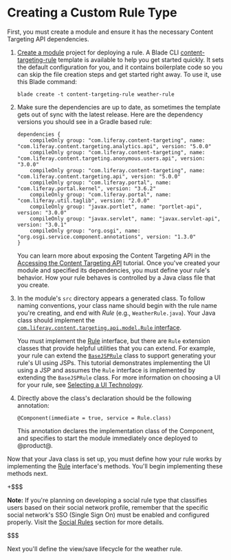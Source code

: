 # Creating a Custom Rule Type [](id=creating-a-custom-rule-type)

First, you must create a module and ensure it has the necessary Content 
Targeting API dependencies.

1.  [Create a module](/develop/tutorials/-/knowledge_base/7-1/starting-module-development#creating-a-module) 
    project for deploying a rule. A Blade CLI [content-targeting-rule](/develop/reference/-/knowledge_base/7-1/content-targeting-rule-template)
    template is available to help you get started quickly. It sets the default
    configuration for you, and it contains boilerplate code so you can skip the
    file creation steps and get started right away. To use it, use this Blade
    command: 

        blade create -t content-targeting-rule weather-rule

2.  Make sure the dependencies are up to date, as sometimes the template gets
    out of sync with the latest release. Here are the dependency versions you
    should see in  a Gradle based rule:

        dependencies {
            compileOnly group: "com.liferay.content-targeting", name: "com.liferay.content.targeting.analytics.api", version: "5.0.0"
            compileOnly group: "com.liferay.content-targeting", name: "com.liferay.content.targeting.anonymous.users.api", version: "3.0.0"
            compileOnly group: "com.liferay.content-targeting", name: "com.liferay.content.targeting.api", version: "5.0.0"
            compileOnly group: "com.liferay.portal", name: "com.liferay.portal.kernel", version: "3.6.2"
            compileOnly group: "com.liferay.portal", name: "com.liferay.util.taglib", version: "2.0.0"
            compileOnly group: "javax.portlet", name: "portlet-api", version: "3.0.0"
            compileOnly group: "javax.servlet", name: "javax.servlet-api", version: "3.0.1"
            compileOnly group: "org.osgi", name: "org.osgi.service.component.annotations", version: "1.3.0"
        }

    You can learn more about exposing the Content Targeting API in the
    [Accessing the Content Targeting API](/develop/tutorials/-/knowledge_base/7-1/accessing-the-content-targeting-api)
    tutorial. Once you've created your module and specified its dependencies,
    you must define your rule's behavior. How your rule behaves is controlled
    by a Java class file that you create.

3.  In the module's `src` directory appears a generated class. To follow naming
    conventions, your class name should begin with the rule name you're
    creating, and end with *Rule* (e.g., `WeatherRule.java`). Your Java class
    should implement the 
    [`com.liferay.content.targeting.api.model.Rule` interface](@app-ref@/content-targeting/3.0.0/javadocs/com/liferay/content/targeting/api/model/Rule.html).

    You must implement the
    [Rule](@app-ref@/content-targeting/3.0.0/javadocs/com/liferay/content/targeting/api/model/Rule.html)
    interface, but there are `Rule`
    extension classes that provide helpful utilities that you can extend. For
    example, your rule can extend the
    [`BaseJSPRule`](@app-ref@/content-targeting/3.0.0/javadocs/com/liferay/content/targeting/api/model/BaseJSPRule.html)
    class to support generating your rule's UI using JSPs. This tutorial
    demonstrates implementing the UI using a JSP and assumes the `Rule`
    interface is implemented by extending the `BaseJSPRule` class. For more
    information on choosing a UI for your rule, see 
    [Selecting a UI Technology](/develop/tutorial/-/knowledge_base/7-1/best-practices-for-rules#selecting-a-ui-technology).

4.  Directly above the class's declaration should be the following annotation:

        @Component(immediate = true, service = Rule.class)

    This annotation declares the implementation class of the Component, and
    specifies to start the module immediately once deployed to @product@.

Now that your Java class is set up, you must define how your rule works by
implementing the
[Rule](@app-ref@/content-targeting/3.0.0/javadocs/com/liferay/content/targeting/api/model/Rule.html)
interface's methods. You'll begin implementing these methods next.

+$$$

**Note:** If you're planning on developing a social rule type that classifies
users based on their social network profile, remember that the specific social
network's SSO (Single Sign On) must be enabled and configured properly. Visit
the [Social Rules](/discover/portal/-/knowledge_base/7-1/liferay-audience-targeting-rules#social-rules)
section for more details.

$$$

Next you'll define the view/save lifecycle for the weather rule.
